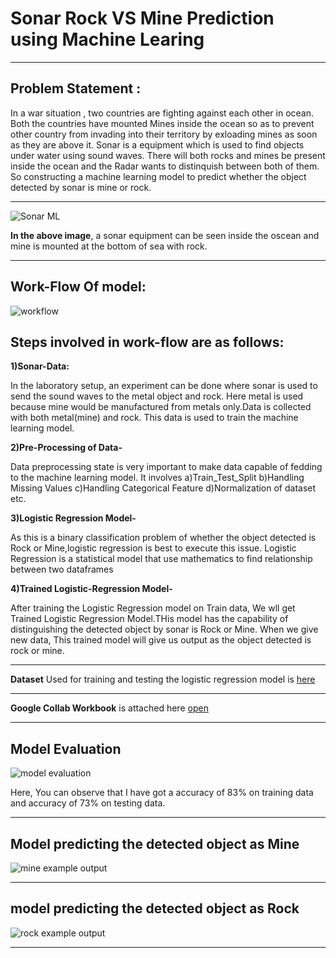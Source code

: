 # ******Sonar Rock VS Mine Prediction using Machine Learing****** 

***


## Problem Statement : 
In a war situation , two countries are fighting against each other in ocean. Both the countries have mounted Mines inside the ocean so as to prevent other country from invading into their territory by exloading mines as soon as they are above it. Sonar is a equipment which is used to find objects under water using sound waves. There will both rocks and mines be present inside the ocean and the Radar wants to distinquish between both of them. So constructing a machine learning model to predict whether the object detected by sonar is mine or rock.

***


![Sonar ML](https://github.com/KARTIKPARATKAR/Projects-Based-on-Machine-Learning/assets/100400207/a29bf00c-d94d-49c3-a92c-8f390e5a1427)

**In the above image**, a sonar equipment can be seen inside the oscean and mine is mounted at the bottom of sea with rock.

***

## **Work-Flow Of model:** ##

![workflow](https://github.com/KARTIKPARATKAR/Projects-Based-on-Machine-Learning/assets/100400207/b05aec03-db53-46ab-ab97-0763adf5f763)

## **Steps involved in work-flow are as follows:** ##

**1)Sonar-Data:**

In the laboratory setup, an experiment can be done where sonar is used to send the sound waves to the metal object and rock. Here metal is used because mine would be manufactured from metals only.Data is collected with both metal(mine) and rock. This data is used to train the machine learning model.

**2)Pre-Processing of Data-**

Data preprocessing state is very important to make data capable of fedding to the machine learning model. It involves a)Train_Test_Split b)Handling Missing Values c)Handling Categorical Feature d)Normalization of dataset etc.

**3)Logistic Regression Model-**

As this is a binary classification problem of whether the object detected is Rock or Mine,logistic regression is best to execute this issue. Logistic Regression is a statistical model that use mathematics to find relationship between two dataframes 

**4)Trained Logistic-Regression Model-**

After training the Logistic Regression model on Train data, We wll get Trained Logistic Regression Model.THis model has the capability of distinguishing the detected object by sonar is Rock or Mine. When we give new data, This trained model will give us output as the object detected is rock or mine.

***

**Dataset** Used for training and testing the logistic regression model is [here](https://github.com/KARTIKPARATKAR/Projects-Based-on-Machine-Learning/blob/main/Copy%20of%20sonar%20data.csv)

***

**Google Collab Workbook** is attached here [open](https://github.com/KARTIKPARATKAR/Projects-Based-on-Machine-Learning/blob/main/Sonar_RockVsMine_Prediction_Using_Logistic_Regression.ipynb)

***

## Model Evaluation
![model evaluation](https://github.com/KARTIKPARATKAR/Projects-Based-on-Machine-Learning/assets/100400207/00bdb694-6aaa-4fe7-9e8f-b55c169f1ade)

Here, You can observe that I have got a accuracy of 83% on training data and accuracy of 73% on testing data.

***

## Model predicting the detected object as Mine

![mine example output](https://github.com/KARTIKPARATKAR/Projects-Based-on-Machine-Learning/assets/100400207/69991814-ef1e-4977-bc79-086b64552000)

***

## model predicting the detected object as Rock

![rock example output](https://github.com/KARTIKPARATKAR/Projects-Based-on-Machine-Learning/assets/100400207/1f4b7e0b-b86c-4405-9bbc-3d96caf27921)

***












